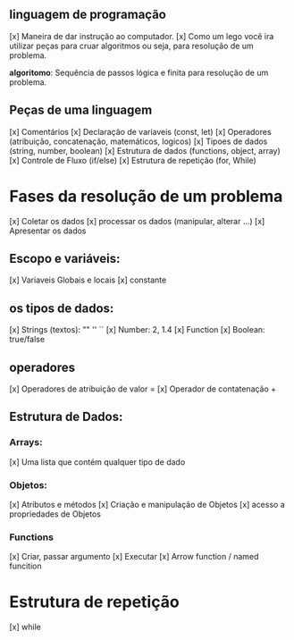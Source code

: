 ## linguagem de programação

[x]  Maneira de dar instrução ao computador.
[x] Como um lego você ira utilizar peças para cruar algoritmos ou seja, para resolução de um problema.

**algoritomo**: Sequência de passos lógica e finita para resolução de um problema.

## Peças de uma linguagem 

[x] Comentários
[x] Declaração de variaveis (const, let)
[x] Operadores (atribuição, concatenação, matemáticos, logicos)
[x] Tipoes de dados (string, number, boolean)
[x] Estrutura de dados (functions, object, array)
[x] Controle de Fluxo (if/else)
[x] Estrutura de repetição (for, While)

# Fases da resolução de um problema

[x] Coletar os dados
[x] processar os dados (manipular, alterar ...)
[x] Apresentar os dados

## Escopo e variáveis:

[x] Variaveis Globais e locais
[x] constante

## os tipos de dados:

[x] Strings (textos): "" '' ``
[x] Number: 2, 1.4
[x] Function
[x] Boolean: true/false

## operadores 

[x] Operadores de atribuição de valor =
[x] Operador de contatenação +

## Estrutura de Dados:

### Arrays:

[x] Uma lista que contém qualquer tipo de dado

### Objetos:

[x] Atributos e métodos
[x] Criação e manipulação de Objetos
[x] acesso a propriedades de Objetos

### Functions

[x] Criar, passar argumento
[x] Executar
[x] Arrow function / named funcition

# Estrutura de repetição

[x] while
